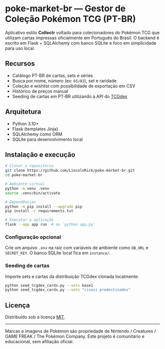 # poke-market-br — Gestor de Coleção Pokémon TCG (PT-BR)

Aplicativo estilo **Collectr** voltado para colecionadores do Pokémon TCG
que utilizam cartas impressas oficialmente em Português do Brasil.
O backend é escrito em Flask + SQLAlchemy com banco SQLite e foco em
simplicidade para uso local.

## Recursos
- Catálogo PT-BR de cartas, sets e séries
- Busca por nome, número (ex: `65/82`), set e raridade
- Coleção e wishlist com possibilidade de exportação em CSV
- Histórico de preços manual
- Seeding de cartas em PT-BR utilizando a API do [TCGdex](https://www.tcgdex.net/)

## Arquitetura
- Python 3.10+
- Flask (templates Jinja)
- SQLAlchemy como ORM
- SQLite para desenvolvimento local

## Instalação e execução
```bash
# Clonar o repositório
git clone https://github.com/LincolnRick/poke-market-br.git
cd poke-market-br

# Ambiente virtual
python -m venv .venv
source .venv/bin/activate

# Dependências
python -m pip install --upgrade pip
pip install -r requirements.txt

# Executar a aplicação
flask --app app run  # ou `python app.py`
```

### Configuração opcional
Crie um arquivo `.env` na raiz com variáveis de ambiente como
`DB_URL` e `SECRET_KEY`. O banco SQLite local fica em `instance/`.

### Seeding de cartas
Importe sets e cartas da distribuição TCGdex clonada localmente:
```bash
python seed_tcgdex_cards.py --sets base1
python seed_tcgdex_cards.py --sets "rivais predestinados"
```

## Licença
Distribuído sob a licença [MIT](LICENSE).

---
Marcas e imagens de Pokémon são propriedade de Nintendo / Creatures /
GAME FREAK / The Pokémon Company. Este projeto é comunitário e
educacional, sem afiliação oficial.
